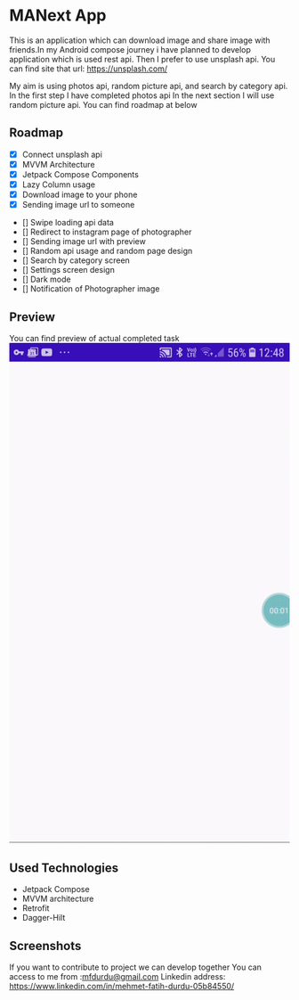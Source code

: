 # MANext App

This is an application which can download image and share image with friends.In my Android compose 
journey i have planned to develop application which is used rest api. Then I  prefer to use unsplash api. You can find site that url: https://unsplash.com/

My aim is using photos api, random picture api, and search by category api. In the first step I have completed photos api
In the next section I will use random picture api. You can find roadmap at below


## Roadmap
- [X] Connect unsplash api
- [X] MVVM Architecture
- [X] Jetpack Compose Components
- [X] Lazy Column usage
- [X] Download image to your phone
- [X] Sending image url to someone
- [] Swipe loading api data
- [] Redirect to instagram page of photographer 
- [] Sending image url with preview
- [] Random api usage and random page design
- [] Search by category screen
- [] Settings screen design
- [] Dark mode
- [] Notification of Photographer image

## Preview
You can find preview of actual completed task
![Preview](/readme-files/preview.gif)



## Used Technologies
- Jetpack Compose
- MVVM architecture
- Retrofit
- Dagger-Hilt

## Screenshots
If you want to contribute to project we can develop together
You can access to me from :mfdurdu@gmail.com 
Linkedin address: https://www.linkedin.com/in/mehmet-fatih-durdu-05b84550/



